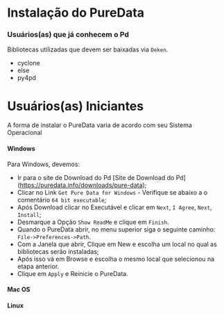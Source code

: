 # Instalação do PureData

### Usuários(as) que já conhecem o Pd
Bibliotecas utilizadas que devem ser baixadas via `Deken`.

* cyclone
* else
* py4pd


# Usuários(as) Iniciantes

A forma de instalar o PureData varia de acordo com seu Sistema Operacional

#### Windows

Para Windows, devemos:
  * Ir para o site de Download do Pd [Site de Download do Pd] (https://puredata.info/downloads/pure-data);
  * Clicar no Link `Get Pure Data for Windows` - Verifique se abaixo a o comentário `64 bit executable`;
  * Após Download clicar no Executável e clicar em `Next`, `I Agree`, `Next`, `Install`;
  * Desmarque a Opção `Show ReadMe` e clique em `Finish`.
  * Quando o PureData abrir, no menu superior siga o seguinte caminho: `File->Preferences->Path`. 
  * Com a Janela que abrir, Clique em New e escolha um local no qual as bibliotecas serão instaladas;
  * Após isso vá em Browse e escolha o mesmo local que selecionou na etapa anterior.
  * Clique em `Apply` e Reinicie o PureData.


#### Mac OS

#### Linux
